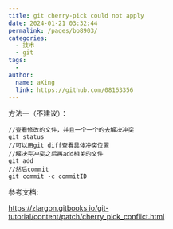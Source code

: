 ```yaml
---
title: git cherry-pick could not apply
date: 2024-01-21 03:32:44
permalink: /pages/bb8903/
categories:
  - 技术
  - git
tags:
  - 
author: 
  name: aXing
  link: https://github.com/08163356
---
```

方法一（不建议）：

```
//查看修改的文件，并且一个一个的去解决冲突
git status
//可以用git diff查看具体冲突位置
//解决完冲突之后再add相关的文件
git add
//然后commit
git commit -c commitID
```

参考文档:

https://zlargon.gitbooks.io/git-tutorial/content/patch/cherry_pick_conflict.html